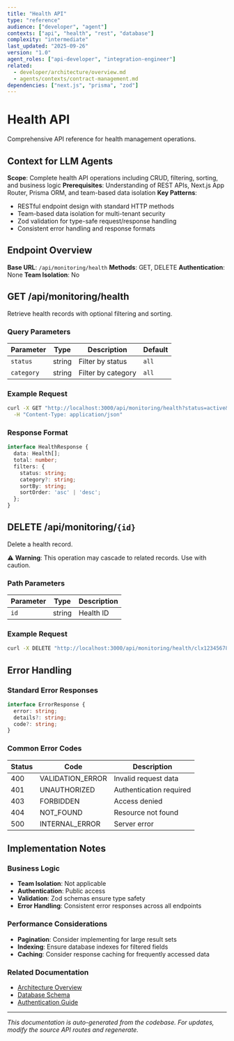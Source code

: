 ```yaml
---
title: "Health API"
type: "reference"
audience: ["developer", "agent"]
contexts: ["api", "health", "rest", "database"]
complexity: "intermediate"
last_updated: "2025-09-26"
version: "1.0"
agent_roles: ["api-developer", "integration-engineer"]
related:
  - developer/architecture/overview.md
  - agents/contexts/contract-management.md
dependencies: ["next.js", "prisma", "zod"]
---
```


# Health API

Comprehensive API reference for health management operations.

## Context for LLM Agents

**Scope**: Complete health API operations including CRUD, filtering, sorting, and business logic
**Prerequisites**: Understanding of REST APIs, Next.js App Router, Prisma ORM, and team-based data isolation
**Key Patterns**:
- RESTful endpoint design with standard HTTP methods
- Team-based data isolation for multi-tenant security
- Zod validation for type-safe request/response handling
- Consistent error handling and response formats


## Endpoint Overview

**Base URL**: `/api/monitoring/health`
**Methods**: GET, DELETE
**Authentication**: None
**Team Isolation**: No


## GET /api/monitoring/health

Retrieve health records with optional filtering and sorting.

### Query Parameters

| Parameter | Type | Description | Default |
|-----------|------|-------------|---------|
| `status` | string | Filter by status | `all` |
| `category` | string | Filter by category | `all` |

### Example Request

```bash
curl -X GET "http://localhost:3000/api/monitoring/health?status=active&sortBy=createdAt&sortOrder=desc" \
  -H "Content-Type: application/json"
```

### Response Format

```typescript
interface HealthResponse {
  data: Health[];
  total: number;
  filters: {
    status: string;
    category?: string;
    sortBy: string;
    sortOrder: 'asc' | 'desc';
  };
}
```







## DELETE /api/monitoring/`{id}`

Delete a health record.

⚠️ **Warning**: This operation may cascade to related records. Use with caution.

### Path Parameters

| Parameter | Type | Description |
|-----------|------|-------------|
| `id` | string | Health ID |

### Example Request

```bash
curl -X DELETE "http://localhost:3000/api/monitoring/health/clx123456789"
```


## Error Handling

### Standard Error Responses

```typescript
interface ErrorResponse {
  error: string;
  details?: string;
  code?: string;
}
```

### Common Error Codes

| Status | Code | Description |
|--------|------|-------------|
| 400 | VALIDATION_ERROR | Invalid request data |
| 401 | UNAUTHORIZED | Authentication required |
| 403 | FORBIDDEN | Access denied |
| 404 | NOT_FOUND | Resource not found |
| 500 | INTERNAL_ERROR | Server error |



## Implementation Notes

### Business Logic
- **Team Isolation**: Not applicable
- **Authentication**: Public access
- **Validation**: Zod schemas ensure type safety
- **Error Handling**: Consistent error responses across all endpoints

### Performance Considerations
- **Pagination**: Consider implementing for large result sets
- **Indexing**: Ensure database indexes for filtered fields
- **Caching**: Consider response caching for frequently accessed data

### Related Documentation
- [Architecture Overview](../../developer/architecture/overview.md)
- [Database Schema](../../developer/architecture/database.md)
- [Authentication Guide](../../developer/authentication.md)

---

*This documentation is auto-generated from the codebase. For updates, modify the source API routes and regenerate.*
